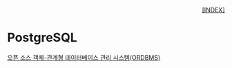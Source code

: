 <p style="text-align: right"> 
    <a href="./README.md">[INDEX]</a>
</p>

# PostgreSQL 

[오픈 소스 객체-관계형 데이터베이스 관리 시스템(ORDBMS)](https://github.com/JaceKim-TheAL/D2502_PostgreSQL)



